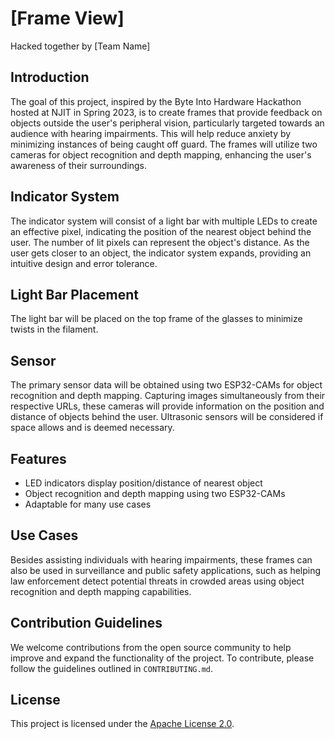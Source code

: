 # [Frame View]

Hacked together by [Team Name]

## Introduction

The goal of this project, inspired by the Byte Into Hardware Hackathon hosted at NJIT in Spring 2023, is to create frames that provide feedback on objects outside the user's peripheral vision, particularly targeted towards an audience with hearing impairments. This will help reduce anxiety by minimizing instances of being caught off guard. The frames will utilize two cameras for object recognition and depth mapping, enhancing the user's awareness of their surroundings.

## Indicator System

The indicator system will consist of a light bar with multiple LEDs to create an effective pixel, indicating the position of the nearest object behind the user. The number of lit pixels can represent the object's distance. As the user gets closer to an object, the indicator system expands, providing an intuitive design and error tolerance.

## Light Bar Placement

The light bar will be placed on the top frame of the glasses to minimize twists in the filament.

## Sensor

The primary sensor data will be obtained using two ESP32-CAMs for object recognition and depth mapping. Capturing images simultaneously from their respective URLs, these cameras will provide information on the position and distance of objects behind the user. Ultrasonic sensors will be considered if space allows and is deemed necessary.

## Features

- LED indicators display position/distance of nearest object
- Object recognition and depth mapping using two ESP32-CAMs
- Adaptable for many use cases

## Use Cases

Besides assisting individuals with hearing impairments, these frames can also be used in surveillance and public safety applications, such as helping law enforcement detect potential threats in crowded areas using object recognition and depth mapping capabilities.

## Contribution Guidelines

We welcome contributions from the open source community to help improve and expand the functionality of the project. To contribute, please follow the guidelines outlined in `CONTRIBUTING.md`.

## License

This project is licensed under the [Apache License 2.0](LICENSE).
